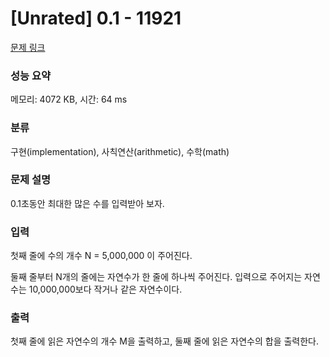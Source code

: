 # [Unrated] 0.1 - 11921 

[문제 링크](https://www.acmicpc.net/problem/11921) 

### 성능 요약

메모리: 4072 KB, 시간: 64 ms

### 분류

구현(implementation), 사칙연산(arithmetic), 수학(math)

### 문제 설명

<p>0.1초동안 최대한 많은 수를 입력받아 보자.</p>

### 입력 

 <p>첫째 줄에 수의 개수 N = 5,000,000 이 주어진다.</p>

<p>둘째 줄부터 N개의 줄에는 자연수가 한 줄에 하나씩 주어진다. 입력으로 주어지는 자연수는 10,000,000보다 작거나 같은 자연수이다.</p>

### 출력 

 <p>첫째 줄에 읽은 자연수의 개수 M을 출력하고, 둘째 줄에 읽은 자연수의 합을 출력한다.</p>

